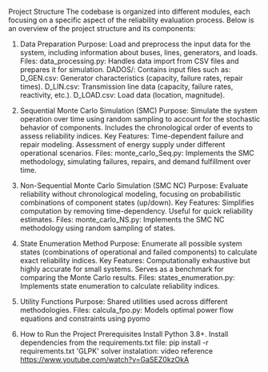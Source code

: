 Project Structure
The codebase is organized into different modules, each focusing on a specific aspect of the reliability evaluation process. Below is an overview of the project structure and its components:

1. Data Preparation
Purpose: Load and preprocess the input data for the system, including information about buses, lines, generators, and loads.
Files:
data_processing.py: Handles data import from CSV files and prepares it for simulation.
DADOS/: Contains input files such as:
D_GEN.csv: Generator characteristics (capacity, failure rates, repair times).
D_LIN.csv: Transmission line data (capacity, failure rates, reactivity, etc.).
D_LOAD.csv: Load data (location, magnitude).

2. Sequential Monte Carlo Simulation (SMC)
Purpose: Simulate the system operation over time using random sampling to account for the stochastic behavior of components. Includes the chronological order of events to assess reliability indices.
Key Features:
Time-dependent failure and repair modeling.
Assessment of energy supply under different operational scenarios.
Files:
monte_carlo_Seq.py: Implements the SMC methodology, simulating failures, repairs, and demand fulfillment over time.

3. Non-Sequential Monte Carlo Simulation (SMC NC)
Purpose: Evaluate reliability without chronological modeling, focusing on probabilistic combinations of component states (up/down).
Key Features:
Simplifies computation by removing time-dependency.
Useful for quick reliability estimates.
Files:
monte_carlo_NS.py: Implements the SMC NC methodology using random sampling of states.

4. State Enumeration Method
Purpose: Enumerate all possible system states (combinations of operational and failed components) to calculate exact reliability indices.
Key Features:
Computationally exhaustive but highly accurate for small systems.
Serves as a benchmark for comparing the Monte Carlo results.
Files:
states_enumeration.py: Implements state enumeration to calculate reliability indices.

5. Utility Functions
Purpose: Shared utilities used across different methodologies.
Files:
calcula_fpo.py: Models optimal power flow equations and constraints using pyomo

6. How to Run the Project
Prerequisites
Install Python 3.8+.
Install dependencies from the requirements.txt file:
pip install -r requirements.txt
'GLPK' solver instalation: video reference https://www.youtube.com/watch?v=GaSEZ0kzOkA




